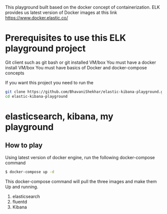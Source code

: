 This playground built based on the docker concept of containerization. ELK provides us latest version of Docker images at this link
https://www.docker.elastic.co/
# Prerequisites to use this ELK playground project
Git client such as git bash or git installed VM/box
You must have a docker install VM/box
You must have basics of Docker and docker-compose concepts

If you want this project you need to run the 
```Bash
git clone https://github.com/BhavaniShekhar/elastic-kibana-playground.git
cd elastic-kibana-playground
```
# elasticsearch, kibana, my playground

## How to play

Using latest version of docker engine, run the following docker-compose command

```Bash
$ docker-compose up -d
```
This docker-compose command will pull the three images and make them Up and running.
1. elasticsearch
2. fluentd
3. Kibana
